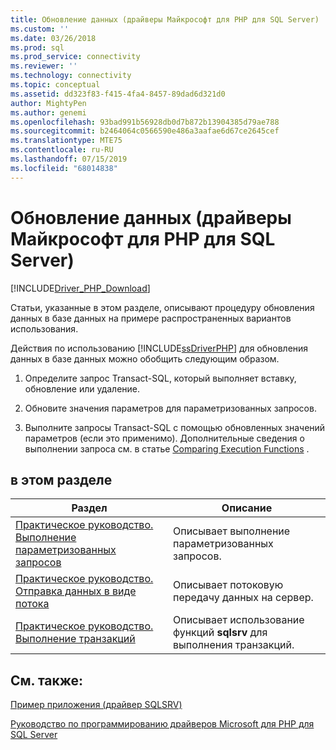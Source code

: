 ```yaml
---
title: Обновление данных (драйверы Майкрософт для PHP для SQL Server) | Документы Майкрософт
ms.custom: ''
ms.date: 03/26/2018
ms.prod: sql
ms.prod_service: connectivity
ms.reviewer: ''
ms.technology: connectivity
ms.topic: conceptual
ms.assetid: dd323f83-f415-4fa4-8457-89dad6d321d0
author: MightyPen
ms.author: genemi
ms.openlocfilehash: 93bad991b56928db0d7b872b13904385d79ae788
ms.sourcegitcommit: b2464064c0566590e486a3aafae6d67ce2645cef
ms.translationtype: MTE75
ms.contentlocale: ru-RU
ms.lasthandoff: 07/15/2019
ms.locfileid: "68014838"
---
```

# <a name="updating-data-microsoft-drivers-for-php-for-sql-server"></a>Обновление данных (драйверы Майкрософт для PHP для SQL Server)
[!INCLUDE[Driver_PHP_Download](../../includes/driver_php_download.md)]

Статьи, указанные в этом разделе, описывают процедуру обновления данных в базе данных на примере распространенных вариантов использования.  
  
Действия по использованию [!INCLUDE[ssDriverPHP](../../includes/ssdriverphp_md.md)] для обновления данных в базе данных можно обобщить следующим образом.  
  
1.  Определите запрос Transact-SQL, который выполняет вставку, обновление или удаление.  
  
2.  Обновите значения параметров для параметризованных запросов.  
  
3.  Выполните запросы Transact-SQL с помощью обновленных значений параметров (если это применимо). Дополнительные сведения о выполнении запроса см. в статье [Comparing Execution Functions](../../connect/php/comparing-execution-functions.md) .  
  
## <a name="in-this-section"></a>в этом разделе  
  
|Раздел|Описание|  
|---------|---------------|  
|[Практическое руководство. Выполнение параметризованных запросов](../../connect/php/how-to-perform-parameterized-queries.md)|Описывает выполнение параметризованных запросов.|  
|[Практическое руководство. Отправка данных в виде потока](../../connect/php/how-to-send-data-as-a-stream.md)|Описывает потоковую передачу данных на сервер.|  
|[Практическое руководство. Выполнение транзакций](../../connect/php/how-to-perform-transactions.md)|Описывает использование функций **sqlsrv** для выполнения транзакций.|  
  
## <a name="see-also"></a>См. также:  
[Пример приложения (драйвер SQLSRV)](../../connect/php/example-application-sqlsrv-driver.md)

[Руководство по программированию драйверов Microsoft для PHP для SQL Server](../../connect/php/programming-guide-for-php-sql-driver.md)
  
